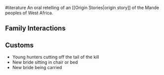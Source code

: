 #literature 
An oral retelling of an [[Origin Stories|origin story]] of the Mande peoples of West Africa.
## Family Interactions

## Customs
- Young hunters cutting off the tail of the kill
- New bride sitting in chair or bed
- New bride being carried